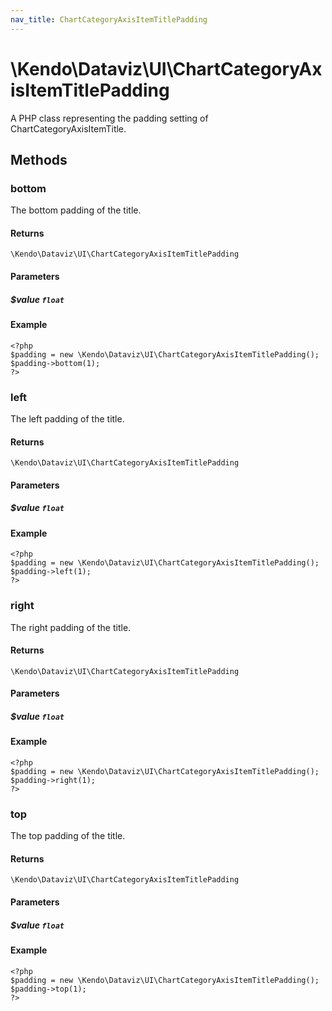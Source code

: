 ```yaml
---
nav_title: ChartCategoryAxisItemTitlePadding
---
```


# \Kendo\Dataviz\UI\ChartCategoryAxisItemTitlePadding

A PHP class representing the padding setting of ChartCategoryAxisItemTitle.


## Methods

### bottom
The bottom padding of the title.

#### Returns
`\Kendo\Dataviz\UI\ChartCategoryAxisItemTitlePadding`

#### Parameters

##### $value `float`



#### Example 
    <?php
    $padding = new \Kendo\Dataviz\UI\ChartCategoryAxisItemTitlePadding();
    $padding->bottom(1);
    ?>

### left
The left padding of the title.

#### Returns
`\Kendo\Dataviz\UI\ChartCategoryAxisItemTitlePadding`

#### Parameters

##### $value `float`



#### Example 
    <?php
    $padding = new \Kendo\Dataviz\UI\ChartCategoryAxisItemTitlePadding();
    $padding->left(1);
    ?>

### right
The right padding of the title.

#### Returns
`\Kendo\Dataviz\UI\ChartCategoryAxisItemTitlePadding`

#### Parameters

##### $value `float`



#### Example 
    <?php
    $padding = new \Kendo\Dataviz\UI\ChartCategoryAxisItemTitlePadding();
    $padding->right(1);
    ?>

### top
The top padding of the title.

#### Returns
`\Kendo\Dataviz\UI\ChartCategoryAxisItemTitlePadding`

#### Parameters

##### $value `float`



#### Example 
    <?php
    $padding = new \Kendo\Dataviz\UI\ChartCategoryAxisItemTitlePadding();
    $padding->top(1);
    ?>

